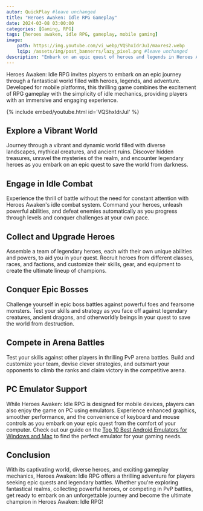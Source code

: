 ```yaml
---
autor: QuickPlay #leave unchanged
title: "Heroes Awaken: Idle RPG Gameplay"
date: 2024-03-08 03:00:00
categories: [Gaming, RPG]
tags: [heroes awaken, idle RPG, gameplay, mobile gaming]
image: 
    path: https://img.youtube.com/vi_webp/VQShxIdrJuI/maxres2.webp 
    lqip: /assets/img/post_bannerrs/lazy_pixel.png #leave unchanged
description: "Embark on an epic quest of heroes and legends in Heroes Awaken: Idle RPG, a thrilling mobile game that combines idle mechanics with exciting RPG gameplay. Discover its captivating world, diverse heroes, and how to harness the power of idle combat to become the ultimate champion."
---
```


Heroes Awaken: Idle RPG invites players to embark on an epic journey through a fantastical world filled with heroes, legends, and adventure. Developed for mobile platforms, this thrilling game combines the excitement of RPG gameplay with the simplicity of idle mechanics, providing players with an immersive and engaging experience.

{% include embed/youtube.html id='VQShxIdrJuI' %}

## Explore a Vibrant World
Journey through a vibrant and dynamic world filled with diverse landscapes, mythical creatures, and ancient ruins. Discover hidden treasures, unravel the mysteries of the realm, and encounter legendary heroes as you embark on an epic quest to save the world from darkness.

## Engage in Idle Combat
Experience the thrill of battle without the need for constant attention with Heroes Awaken's idle combat system. Command your heroes, unleash powerful abilities, and defeat enemies automatically as you progress through levels and conquer challenges at your own pace.

## Collect and Upgrade Heroes
Assemble a team of legendary heroes, each with their own unique abilities and powers, to aid you in your quest. Recruit heroes from different classes, races, and factions, and customize their skills, gear, and equipment to create the ultimate lineup of champions.

## Conquer Epic Bosses
Challenge yourself in epic boss battles against powerful foes and fearsome monsters. Test your skills and strategy as you face off against legendary creatures, ancient dragons, and otherworldly beings in your quest to save the world from destruction.

## Compete in Arena Battles
Test your skills against other players in thrilling PvP arena battles. Build and customize your team, devise clever strategies, and outsmart your opponents to climb the ranks and claim victory in the competitive arena.

## PC Emulator Support
While Heroes Awaken: Idle RPG is designed for mobile devices, players can also enjoy the game on PC using emulators. Experience enhanced graphics, smoother performance, and the convenience of keyboard and mouse controls as you embark on your epic quest from the comfort of your computer. Check out our guide on the [Top 10 Best Android Emulators for Windows and Mac](https://quickplaymobile.github.io/posts/Top-10-Best-Android-Emulators-for-Windows-and-Mac/) to find the perfect emulator for your gaming needs.

## Conclusion
With its captivating world, diverse heroes, and exciting gameplay mechanics, Heroes Awaken: Idle RPG offers a thrilling adventure for players seeking epic quests and legendary battles. Whether you're exploring fantastical realms, collecting powerful heroes, or competing in PvP battles, get ready to embark on an unforgettable journey and become the ultimate champion in Heroes Awaken: Idle RPG!

